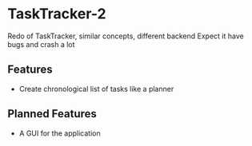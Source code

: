 # TaskTracker-2
Redo of TaskTracker, similar concepts, different backend
Expect it have bugs and crash a lot

## Features
- Create chronological list of tasks like a planner

## Planned Features
- A GUI for the application
